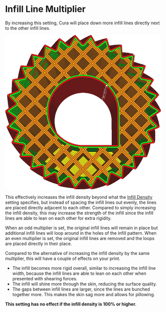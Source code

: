Infill Line Multiplier
====
By increasing this setting, Cura will place down more infill lines directly next to the other infill lines.

![Multiplied by 3](../images/infill_multiplier.png)

This effectively increases the infill density beyond what the [Infill Density](infill_sparse_density.md) setting specifies, but instead of spacing the infill lines out evenly, the lines are placed directly adjacent to each other. Compared to simply increasing the infill density, this may increase the strength of the infill since the infill lines are able to lean on each other for extra rigidity.

When an odd multiplier is set, the original infill lines will remain in place but additional infill lines will loop around in the holes of the infill pattern. When an even multiplier is set, the original infill lines are removed and the loops are placed directly in their place.

Compared to the alternative of increasing the infill density by the same multiplier, this will have a couple of effects on your print.
* The infill becomes more rigid overall, similar to increasing the infill line width, because the infill lines are able to lean on each other when presented with shearing forces.
* The infill will shine more through the skin, reducing the surface quality.
* The gaps between infill lines are larger, since the lines are bunched together more. This makes the skin sag more and allows for pillowing.

**This setting has no effect if the infill density is 100% or higher.**